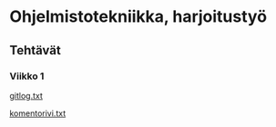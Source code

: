 # Ohjelmistotekniikka, harjoitustyö
## Tehtävät
### Viikko 1
[gitlog.txt](https://github.com/akirataguchi115/ot-harjoitustyo/blob/master/laskarit/viikko1/gitlog.txt)

[komentorivi.txt](https://github.com/akirataguchi115/ot-harjoitustyo/blob/master/laskarit/viikko1/komentorivi.txt)
